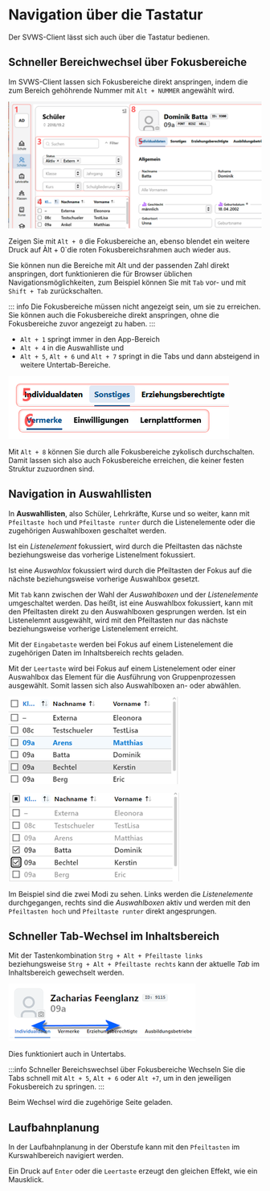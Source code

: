 # Navigation über die Tastatur

Der SVWS-Client lässt sich auch über die Tastatur bedienen.

## Schneller Bereichwechsel über Fokusbereiche

Im SVWS-Client lassen sich Fokusbereiche direkt anspringen, indem die zum Bereich gehöhrende Nummer mit `Alt + NUMMER` angewählt wird.

![Zeigen Sie mit Alt + 0 die Fokusbereiche](./graphics/svws_tastaturnavigation_fokusbereiche.png "mit Alt + 0 zeigen Sie in die Rot die Fokusbereiche an.")

Zeigen Sie mit `Alt + 0` die Fokusbereiche an, ebenso blendet ein weitere Druck auf Àlt + 0`die roten Fokusbereichsrahmen auch wieder aus.

Sie können nun die Bereiche mit Alt und der passenden Zahl direkt anspringen, dort funktionieren die für Browser üblichen Navigationsmöglichkeiten, zum Beispiel können Sie mit `Tab` vor- und mit `Shift + Tab` zurückschalten.

::: info Die Fokusbereiche müssen nicht angezeigt sein, um sie zu erreichen.
Sie können auch die Fokusbereiche direkt anspringen, ohne die Fokusbereiche zuvor angezeigt zu haben.
:::

* `Alt + 1` springt immer in den App-Bereich
* `Alt + 4` in die Auswahlliste und 
* `Alt + 5`, `Alt + 6` und `Alt + 7` springt in die Tabs und dann absteigend in weitere Untertab-Bereiche.

![Alt + 5, Alt + 6 und Alt + 7 springt in tabs und  Untertabs](./graphics/svws_tastaturnavigation_fokusbereiche_untertabs.png "Alt + 5 werden die Tabs ansprungen, 6 und 7 dann absteigend Ebenen von Untertabs.")

Mit `Alt + 8` können Sie durch alle Fokusbereiche zykolisch durchschalten. Damit lassen sich also auch Fokusbereiche erreichen, die keiner festen Struktur zuzuordnen sind.

## Navigation in Auswahllisten

In **Auswahllisten**, also Schüler, Lehrkräfte, Kurse und so weiter, kann mit ````Pfeiltaste hoch```` und ````Pfeiltaste runter```` durch die Listenelemente oder die zugehörigen Auswahlboxen geschaltet werden.

Ist ein *Listenelement* fokussiert, wird durch die Pfeiltasten das nächste beziehungsweise das vorherige Listenelment fokussiert.

Ist eine *Auswahlox* fokussiert wird durch die Pfeiltasten der Fokus auf die nächste beziehungsweise vorherige Auswahlbox gesetzt.

Mit ````Tab```` kann zwischen der Wahl der *Auswahlboxen* und der *Listenelemente* umgeschaltet werden. Das heißt, ist eine Auswahlbox fokussiert, kann mit den Pfeiltasten direkt zu den Auswahlboxen gesprungen werden. Ist ein Listenelemnt ausgewählt, wird mit den Pfeiltasten nur das nächste beziehungsweise vorherige Listenelement erreicht. 

Mit der ````Eingabetaste```` werden bei Fokus auf einem Listenelement die zugehörigen Daten im Inhaltsbereich rechts geladen.

Mit der ````Leertaste```` wird bei Fokus auf einem Listenelement oder einer Auswahlbox das Element für die Ausführung von Gruppenprozessen ausgewählt. Somit lassen sich also Auswahlboxen an- oder abwählen.

![Auswahliste Listenelemente (Bechtel, Kerstin)](./graphics/svws_tastaturnavigation_auswahlliste_liste.png "Hier steht die Auswahl auf dem Listenelement Bechtel, Kerstin")

![Auswahl der Auswahlboxen](./graphics/svws_tastaturnavigation_auswahlliste_auswahlbox.png "Hier sind die Auswahlboxen aktiviert. Diese können mit den Pfeiltasten hoch und runter direkt angewählt und mit der Leertaste umgeschaltet werden.")

Im Beispiel sind die zwei Modi zu sehen. Links werden die *Listenelemente* durchgegangen, rechts sind die *Auswahlboxen* aktiv und werden mit den ````Pfeiltasten hoch```` und ````Pfeiltaste runter```` direkt angesprungen.

## Schneller Tab-Wechsel im Inhaltsbereich

Mit der Tastenkombination ````Strg + Alt + Pfeiltaste links```` beziehungsweise ````Strg + Alt + Pfeiltaste rechts```` kann der aktuelle *Tab* im Inhaltsbereich gewechselt werden.

![Tabs vorwärts und rückwarts durchschalten](./graphics/svws_tastaturnavigation_tabsdurchschalten.png "Schalten Sie die Tabs vorwärts und rückwärts durch.")

Dies funktioniert auch in Untertabs.

:::info Schneller Bereichswechsel über Fokusbereiche
Wechseln Sie die Tabs schnell mit `Alt + 5`, `Alt + 6` oder `Alt +7`, um in den jeweiligen Fokusbereich zu springen.
:::

Beim Wechsel wird die zugehörige Seite geladen.

## Laufbahnplanung

In der Laufbahnplanung in der Oberstufe kann mit den `Pfeiltasten` im Kurswahlbereich navigiert werden.

Ein Druck auf `Enter` oder die `Leertaste` erzeugt den gleichen Effekt, wie ein Mausklick.